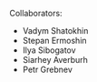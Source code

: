 Collaborators:
- Vadym Shatokhin
- Stepan Ermoshin
- Ilya Sibogatov
- Siarhey Averburh
- Petr Grebnev
